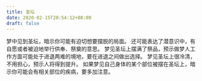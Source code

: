 ```yaml
---
title: 圣坛
date: 2020-02-15T20:54:12+08:00
draft: false
---
```


梦中见到圣坛，暗示你可能有迫切想要摆脱的局面。
还可能表达了潜意识中，有自愿或者被迫地举行供奉、祭奠的意思。
梦见圣坛上摆满了祭品，预示做梦人工作方面可能处于进退两难的境地，要在进退之间做出选择。
梦见圣坛上很冷清，不用担心，预示人将得到提升。
如果梦见自己身体的某个部位被摆在圣坛上，暗示你可能会有相关部位的疾病，要多加注意。
